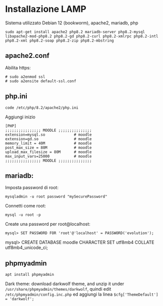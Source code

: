 # Installazione LAMP
Sistema utilizzato Debian 12 (bookworm), apache2, mariadb, php

```
sudo apt-get install apache2 php8.2 mariadb-server php8.2-mysql libapache2-mod-php8.2 php8.2-gd php8.2-curl php8.2-xmlrpc php8.2-intl php8.2-xml php8.2-soap php8.2-zip php8.2-mbstring
```

## apache2.conf
Abilita https:
```
# sudo a2enmod ssl
# sudo a2ensite default-ssl.conf
```

## php.ini
```
code /etc/php/8.2/apache2/php.ini
```

Aggiungi inizio

```
[PHP]
;;;;;;;;;;;;;;;; MOODLE ;;;;;;;;;;;;;;;
extension=mysql.so             # moodle
extension=gd.so                # moodle
memory_limit = 40M             # moodle
post_max_size = 80M            # moodle
upload_max_filesize = 80M      # moodle 
max_input_vars=25000           # moodle
;;;;;;;;;;;;;;;; MOODLE ;;;;;;;;;;;;;;;
```

## mariadb:
Imposta password di root:
```
mysqladmin -u root password "mySecurePassword"
```

Connetti come root:
```
mysql -u root -p
```
Create una password per root@localhost:
```
mysql> SET PASSWORD FOR 'root'@'localhost' = PASSWORD('evolution');
```


mysql> CREATE DATABASE moodle CHARACTER SET utf8mb4 COLLATE utf8mb4_unicode_ci;

## phpmyadmin
```
apt install phpmyadmin
```

Dark theme: download darkwolf theme, and unzip it under `/usr/share/phpmyadmin/themes/darkwolf`, quindi edit `/etc/phpmyadmin/config.inc.php` ed aggiungi la linea `$cfg['ThemeDefault'] = 'darkwolf';`



